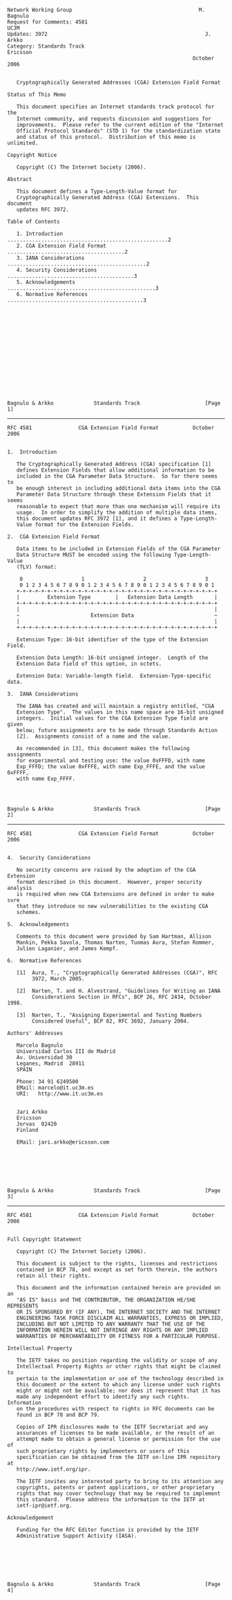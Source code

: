     Network Working Group                                         M. Bagnulo
    Request for Comments: 4581                                          UC3M
    Updates: 3972                                                   J. Arkko
    Category: Standards Track                                       Ericsson
                                                                October 2006


       Cryptographically Generated Addresses (CGA) Extension Field Format

    Status of This Memo

       This document specifies an Internet standards track protocol for the
       Internet community, and requests discussion and suggestions for
       improvements.  Please refer to the current edition of the "Internet
       Official Protocol Standards" (STD 1) for the standardization state
       and status of this protocol.  Distribution of this memo is unlimited.

    Copyright Notice

       Copyright (C) The Internet Society (2006).

    Abstract

       This document defines a Type-Length-Value format for
       Cryptographically Generated Address (CGA) Extensions.  This document
       updates RFC 3972.

    Table of Contents

       1. Introduction ....................................................2
       2. CGA Extension Field Format ......................................2
       3. IANA Considerations .............................................2
       4. Security Considerations .........................................3
       5. Acknowledgements ................................................3
       6. Normative References ............................................3
















    Bagnulo & Arkko             Standards Track                     [Page 1]

------------------------------------------------------------------------

``` newpage
RFC 4581               CGA Extension Field Format           October 2006


1.  Introduction

   The Cryptographically Generated Address (CGA) specification [1]
   defines Extension Fields that allow additional information to be
   included in the CGA Parameter Data Structure.  So far there seems to
   be enough interest in including additional data items into the CGA
   Parameter Data Structure through these Extension Fields that it seems
   reasonable to expect that more than one mechanism will require its
   usage.  In order to simplify the addition of multiple data items,
   this document updates RFC 3972 [1], and it defines a Type-Length-
   Value format for the Extension Fields.

2.  CGA Extension Field Format

   Data items to be included in Extension Fields of the CGA Parameter
   Data Structure MUST be encoded using the following Type-Length-Value
   (TLV) format:

    0                   1                   2                   3
    0 1 2 3 4 5 6 7 8 9 0 1 2 3 4 5 6 7 8 9 0 1 2 3 4 5 6 7 8 9 0 1
   +-+-+-+-+-+-+-+-+-+-+-+-+-+-+-+-+-+-+-+-+-+-+-+-+-+-+-+-+-+-+-+-+
   |         Extension Type        |   Extension Data Length       |
   +-+-+-+-+-+-+-+-+-+-+-+-+-+-+-+-+-+-+-+-+-+-+-+-+-+-+-+-+-+-+-+-+
   |                                                               |
   ~                       Extension Data                          ~
   |                                                               |
   +-+-+-+-+-+-+-+-+-+-+-+-+-+-+-+-+-+-+-+-+-+-+-+-+-+-+-+-+-+-+-+-+

   Extension Type: 16-bit identifier of the type of the Extension Field.

   Extension Data Length: 16-bit unsigned integer.  Length of the
   Extension Data field of this option, in octets.

   Extension Data: Variable-length field.  Extension-Type-specific data.

3.  IANA Considerations

   The IANA has created and will maintain a registry entitled, "CGA
   Extension Type".  The values in this name space are 16-bit unsigned
   integers.  Initial values for the CGA Extension Type field are given
   below; future assignments are to be made through Standards Action
   [2].  Assignments consist of a name and the value.

   As recommended in [3], this document makes the following assignments
   for experimental and testing use: the value 0xFFFD, with name
   Exp_FFFD; the value 0xFFFE, with name Exp_FFFE, and the value 0xFFFF,
   with name Exp_FFFF.




Bagnulo & Arkko             Standards Track                     [Page 2]
```

------------------------------------------------------------------------

``` newpage
RFC 4581               CGA Extension Field Format           October 2006


4.  Security Considerations

   No security concerns are raised by the adoption of the CGA Extension
   format described in this document.  However, proper security analysis
   is required when new CGA Extensions are defined in order to make sure
   that they introduce no new vulnerabilities to the existing CGA
   schemes.

5.  Acknowledgements

   Comments to this document were provided by Sam Hartman, Allison
   Mankin, Pekka Savola, Thomas Narten, Tuomas Aura, Stefan Rommer,
   Julien Laganier, and James Kempf.

6.  Normative References

   [1]  Aura, T., "Cryptographically Generated Addresses (CGA)", RFC
        3972, March 2005.

   [2]  Narten, T. and H. Alvestrand, "Guidelines for Writing an IANA
        Considerations Section in RFCs", BCP 26, RFC 2434, October 1998.

   [3]  Narten, T., "Assigning Experimental and Testing Numbers
        Considered Useful", BCP 82, RFC 3692, January 2004.

Authors' Addresses

   Marcelo Bagnulo
   Universidad Carlos III de Madrid
   Av. Universidad 30
   Leganes, Madrid  28911
   SPAIN

   Phone: 34 91 6249500
   EMail: marcelo@it.uc3m.es
   URI:   http://www.it.uc3m.es


   Jari Arkko
   Ericsson
   Jorvas  02420
   Finland

   EMail: jari.arkko@ericsson.com







Bagnulo & Arkko             Standards Track                     [Page 3]
```

------------------------------------------------------------------------

``` newpage
RFC 4581               CGA Extension Field Format           October 2006


Full Copyright Statement

   Copyright (C) The Internet Society (2006).

   This document is subject to the rights, licenses and restrictions
   contained in BCP 78, and except as set forth therein, the authors
   retain all their rights.

   This document and the information contained herein are provided on an
   "AS IS" basis and THE CONTRIBUTOR, THE ORGANIZATION HE/SHE REPRESENTS
   OR IS SPONSORED BY (IF ANY), THE INTERNET SOCIETY AND THE INTERNET
   ENGINEERING TASK FORCE DISCLAIM ALL WARRANTIES, EXPRESS OR IMPLIED,
   INCLUDING BUT NOT LIMITED TO ANY WARRANTY THAT THE USE OF THE
   INFORMATION HEREIN WILL NOT INFRINGE ANY RIGHTS OR ANY IMPLIED
   WARRANTIES OF MERCHANTABILITY OR FITNESS FOR A PARTICULAR PURPOSE.

Intellectual Property

   The IETF takes no position regarding the validity or scope of any
   Intellectual Property Rights or other rights that might be claimed to
   pertain to the implementation or use of the technology described in
   this document or the extent to which any license under such rights
   might or might not be available; nor does it represent that it has
   made any independent effort to identify any such rights.  Information
   on the procedures with respect to rights in RFC documents can be
   found in BCP 78 and BCP 79.

   Copies of IPR disclosures made to the IETF Secretariat and any
   assurances of licenses to be made available, or the result of an
   attempt made to obtain a general license or permission for the use of
   such proprietary rights by implementers or users of this
   specification can be obtained from the IETF on-line IPR repository at
   http://www.ietf.org/ipr.

   The IETF invites any interested party to bring to its attention any
   copyrights, patents or patent applications, or other proprietary
   rights that may cover technology that may be required to implement
   this standard.  Please address the information to the IETF at
   ietf-ipr@ietf.org.

Acknowledgement

   Funding for the RFC Editor function is provided by the IETF
   Administrative Support Activity (IASA).







Bagnulo & Arkko             Standards Track                     [Page 4]
```
